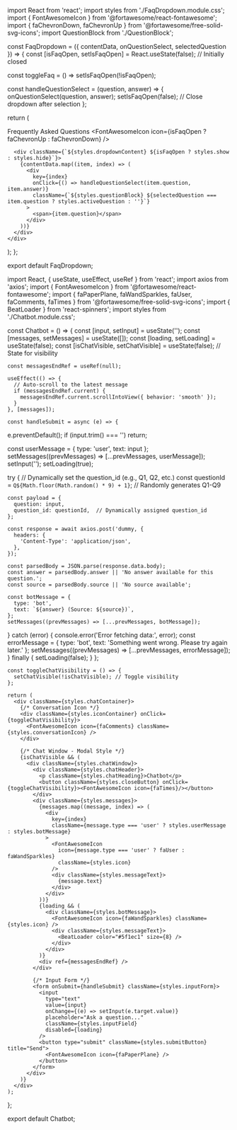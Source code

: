 import React from 'react';
import styles from './FaqDropdown.module.css';
import { FontAwesomeIcon } from '@fortawesome/react-fontawesome';
import { faChevronDown, faChevronUp } from '@fortawesome/free-solid-svg-icons';
import QuestionBlock from './QuestionBlock';

const FaqDropdown = ({ contentData, onQuestionSelect, selectedQuestion }) => {
  const [isFaqOpen, setIsFaqOpen] = React.useState(false); // Initially closed

  const toggleFaq = () => setIsFaqOpen(!isFaqOpen);

  const handleQuestionSelect = (question, answer) => {
    onQuestionSelect(question, answer);
    setIsFaqOpen(false); // Close dropdown after selection
  };

  return (
    <div className={styles.faqDropdown}>
      <div className={styles.dropdownHeader} onClick={toggleFaq}>
        <span>Frequently Asked Questions</span>
        <FontAwesomeIcon icon={isFaqOpen ? faChevronUp : faChevronDown} />
      </div>
      
      <div className={`${styles.dropdownContent} ${isFaqOpen ? styles.show : styles.hide}`}>
        {contentData.map((item, index) => (
          <div 
            key={index} 
            onClick={() => handleQuestionSelect(item.question, item.answer)} 
            className={`${styles.questionBlock} ${selectedQuestion === item.question ? styles.activeQuestion : ''}`}
          >
            <span>{item.question}</span>
          </div>
        ))}
      </div>
    </div>
  );
};

export default FaqDropdown;




  import React, { useState, useEffect, useRef } from 'react';
  import axios from 'axios';
  import { FontAwesomeIcon } from '@fortawesome/react-fontawesome';
  import { faPaperPlane, faWandSparkles, faUser, faComments, faTimes } from '@fortawesome/free-solid-svg-icons';
  import { BeatLoader } from 'react-spinners';
  import styles from './Chatbot.module.css';
  
  const Chatbot = () => {
    const [input, setInput] = useState('');
    const [messages, setMessages] = useState([]);
    const [loading, setLoading] = useState(false);
    const [isChatVisible, setChatVisible] = useState(false); // State for visibility
  
    const messagesEndRef = useRef(null);
  
    useEffect(() => {
      // Auto-scroll to the latest message
      if (messagesEndRef.current) {
        messagesEndRef.current.scrollIntoView({ behavior: 'smooth' });
      }
    }, [messages]);
  
    const handleSubmit = async (e) => {
  e.preventDefault();
  if (input.trim() === '') return;

  const userMessage = { type: 'user', text: input };
  setMessages((prevMessages) => [...prevMessages, userMessage]);
  setInput('');
  setLoading(true);

  try {
    // Dynamically set the question_id (e.g., Q1, Q2, etc.)
    const questionId = `Q${Math.floor(Math.random() * 9) + 1}`; // Randomly generates Q1-Q9

    const payload = {
      question: input,
      question_id: questionId,  // Dynamically assigned question_id
    };

    const response = await axios.post('dummy, {
      headers: {
        'Content-Type': 'application/json',
      },
    });

    const parsedBody = JSON.parse(response.data.body);
    const answer = parsedBody.answer || 'No answer available for this question.';
    const source = parsedBody.source || 'No source available';

    const botMessage = {
      type: 'bot',
      text: `${answer} (Source: ${source})`,
    };
    setMessages((prevMessages) => [...prevMessages, botMessage]);

  } catch (error) {
    console.error('Error fetching data:', error);
    const errorMessage = { type: 'bot', text: 'Something went wrong. Please try again later.' };
    setMessages((prevMessages) => [...prevMessages, errorMessage]);
  } finally {
    setLoading(false);
  }
};




  
    const toggleChatVisibility = () => {
      setChatVisible(!isChatVisible); // Toggle visibility
    };
  
    return (
      <div className={styles.chatContainer}>
        {/* Conversation Icon */}
        <div className={styles.iconContainer} onClick={toggleChatVisibility}>
          <FontAwesomeIcon icon={faComments} className={styles.conversationIcon} />
        </div>
  
        {/* Chat Window - Modal Style */}
        {isChatVisible && (
          <div className={styles.chatWindow}>
            <div className={styles.chatHeader}>
              <p className={styles.chatHeading}>Chatbot</p>
              <button className={styles.closeButton} onClick={toggleChatVisibility}><FontAwesomeIcon icon={faTimes}/></button>
            </div>
            <div className={styles.messages}>
              {messages.map((message, index) => (
                <div
                  key={index}
                  className={message.type === 'user' ? styles.userMessage : styles.botMessage}
                >
                  <FontAwesomeIcon
                    icon={message.type === 'user' ? faUser : faWandSparkles}
                    className={styles.icon}
                  />
                  <div className={styles.messageText}>
                    {message.text}
                  </div>
                </div>
              ))}
              {loading && (
                <div className={styles.botMessage}>
                  <FontAwesomeIcon icon={faWandSparkles} className={styles.icon} />
                  <div className={styles.messageText}>
                    <BeatLoader color="#5f1ec1" size={8} />
                  </div>
                </div>
              )}
              <div ref={messagesEndRef} />
            </div>
  
            {/* Input Form */}
            <form onSubmit={handleSubmit} className={styles.inputForm}>
              <input
                type="text"
                value={input}
                onChange={(e) => setInput(e.target.value)}
                placeholder="Ask a question..."
                className={styles.inputField}
                disabled={loading}
              />
              <button type="submit" className={styles.submitButton} title="Send">
                <FontAwesomeIcon icon={faPaperPlane} />
              </button>
            </form>
          </div>
        )}
      </div>
    );
  };
  
  export default Chatbot;
